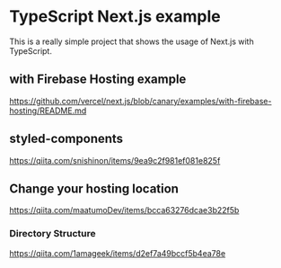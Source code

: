 # TypeScript Next.js example

This is a really simple project that shows the usage of Next.js with TypeScript.

## with Firebase Hosting example
https://github.com/vercel/next.js/blob/canary/examples/with-firebase-hosting/README.md

## styled-components
https://qiita.com/snishinon/items/9ea9c2f981ef081e825f

## Change your hosting location
https://qiita.com/maatumoDev/items/bcca63276dcae3b22f5b


### Directory Structure
https://qiita.com/1amageek/items/d2ef7a49bccf5b4ea78e
